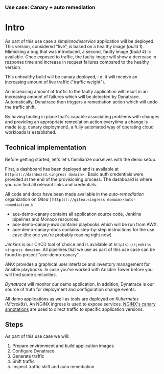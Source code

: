 ### Use case: Canary + auto remediation

# Intro

As part of this use case a *simplenodeservice* application will be deployed. This version, considered "live", is based on a healthy image (*build 1*). Mimicking a bug that was introduced, a second, faulty image (*build 4*) is available. Once exposed to traffic, the faulty image will show a decrease in response time and increase in request failures compared to the healthy version.

This unhealthy build will be canary deployed, i.e. it will receive an increasing amount of live traffic ("traffic weight").

An increasing amount of traffic to the faulty application will result in an increasing amount of failures which will be detected by Dynatrace. Automatically, Dynatrace then triggers a remediation action which will undo the traffic shift.

By having tooling in place that's capable associating problems with changes and providing an appropriate remediation action everytime a change is made (e.g. canary deployment), a fully automated way of operating cloud workloads is established.

## Technical implementation

Before getting started, let's let's familiarize ourselves with the demo setup.

First, a dashboard has been deployed and is available at `http(s)://dashboard.<ingress domain>` . Basic auth credentials were provided at the end of the provisioning process. The dashboard is where you can find all relevant links and credentials.

All code and docs have been made available in the *auto-remediation* organization on *Gitea* ( `http(s)://gitea.<ingress domain>/auto-remediation` ):

- ace-demo-canary contains all application source code, Jenkins pipelines and Monaco resources.
- ace-demo-canary-awx contains playbooks which will be run from AWX.
- ace-demo-canary-docs contains step-by-step instructions for the use case (the one you're probably reading right now).

*Jenkins* is our CI/CD tool of choice and is available at `http(s)://jenkins.<ingress domain>`. All pipelines that we use as part of this use case can be found in project "ace-demo-canary".

*AWX* provides a graphical user interface and inventory management for Ansible playbooks. In case you've worked with Ansible Tower before you will find some similarities.

*Dynatrace* will monitor our demo application. In addition, Dynatrace is our source of truth for deployment and configuration change events.

All demo applications as well as tools are deployed on *Kubernetes* (*Microk8s*). An NGINX ingress is used to expose services. [NGINX's canary annotations](https://kubernetes.github.io/ingress-nginx/user-guide/nginx-configuration/annotations/#canary) are used to direct traffic to specific application versions.

## Steps

As part of this use case we will:

1. Prepare environment and build application images
2. Configure Dynatrace
3. Generate traffic
4. Shift traffic
5. Inspect traffic shift and auto remediation
